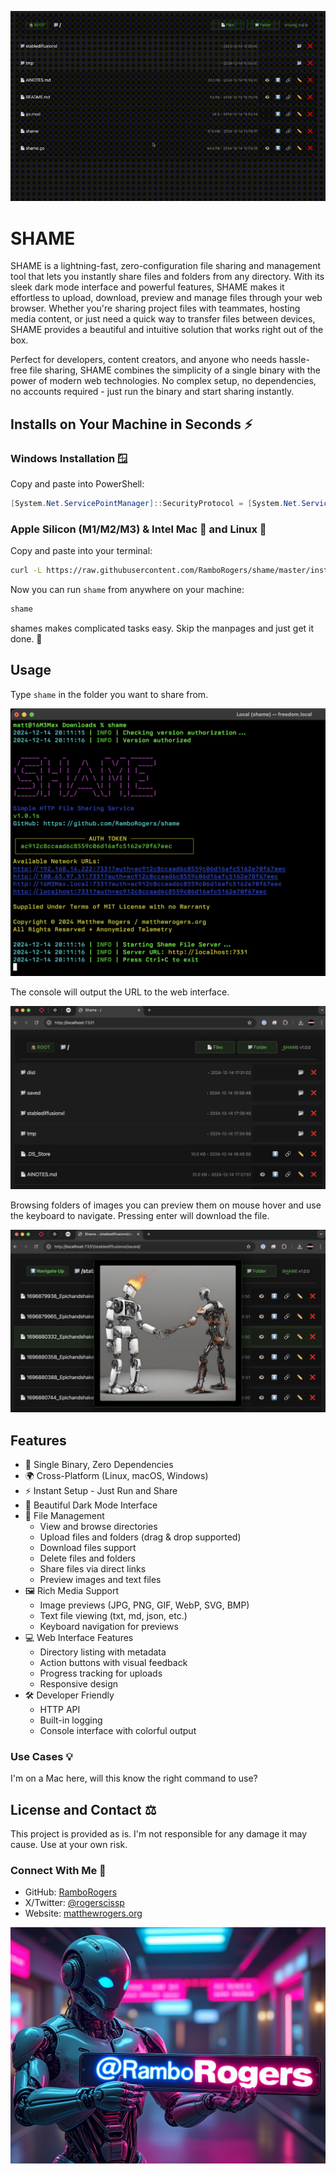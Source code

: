![Shame Into Gif](shame.gif)
# SHAME

SHAME is a lightning-fast, zero-configuration file sharing and management tool that lets you instantly share files and folders from any directory. With its sleek dark mode interface and powerful features, SHAME makes it effortless to upload, download, preview and manage files through your web browser. Whether you're sharing project files with teammates, hosting media content, or just need a quick way to transfer files between devices, SHAME provides a beautiful and intuitive solution that works right out of the box.

Perfect for developers, content creators, and anyone who needs hassle-free file sharing, SHAME combines the simplicity of a single binary with the power of modern web technologies. No complex setup, no dependencies, no accounts required - just run the binary and start sharing instantly.


## Installs on Your Machine in Seconds ⚡

### Windows Installation 🪟

Copy and paste into PowerShell:

```powershell
[System.Net.ServicePointManager]::SecurityProtocol = [System.Net.ServicePointManager]::SecurityProtocol -bor 3072; iex ((New-Object System.Net.WebClient).DownloadString('https://raw.githubusercontent.com/RamboRogers/shame/master/install_windows.ps1'))
```


### Apple Silicon (M1/M2/M3) & Intel Mac 🍎 and Linux 🐧

Copy and paste into your terminal:

```bash
curl -L https://raw.githubusercontent.com/RamboRogers/shame/master/install.sh | sh
```

Now you can run `shame` from anywhere on your machine:

```bash
shame
```

shames makes complicated tasks easy. Skip the manpages and just get it done. 🚀

## Usage

Type `shame` in the folder you want to share from.

![shame console](shame.png)

The console will output the URL to the web interface.

![shame web](shame-web.png)

Browsing folders of images you can preview them on mouse hover and use the keyboard to navigate. Pressing enter will download the file.

![shame image preview](shame-image.png)


## Features
- 🚀 Single Binary, Zero Dependencies
- 🌍 Cross-Platform (Linux, macOS, Windows)
- ⚡ Instant Setup - Just Run and Share
- 🎨 Beautiful Dark Mode Interface
- 📂 File Management
  - View and browse directories
  - Upload files and folders (drag & drop supported)
  - Download files support
  - Delete files and folders
  - Share files via direct links
  - Preview images and text files
- 🖼️ Rich Media Support
  - Image previews (JPG, PNG, GIF, WebP, SVG, BMP)
  - Text file viewing (txt, md, json, etc.)
  - Keyboard navigation for previews
- 💻 Web Interface Features
  - Directory listing with metadata
  - Action buttons with visual feedback
  - Progress tracking for uploads
  - Responsive design
- 🛠️ Developer Friendly
  - HTTP API
  - Built-in logging
  - Console interface with colorful output


### Use Cases 💡

I'm on a Mac here, will this know the right command to use?


## License and Contact ⚖️

This project is provided as is.  I'm not responsible for any damage it may cause.  Use at your own risk.

### Connect With Me 🤝
- GitHub: [RamboRogers](https://github.com/RamboRogers)
- X/Twitter: [@rogerscissp](https://x.com/rogerscissp)
- Website: [matthewrogers.org](https://matthewrogers.org)

![github](ramborogers.png)